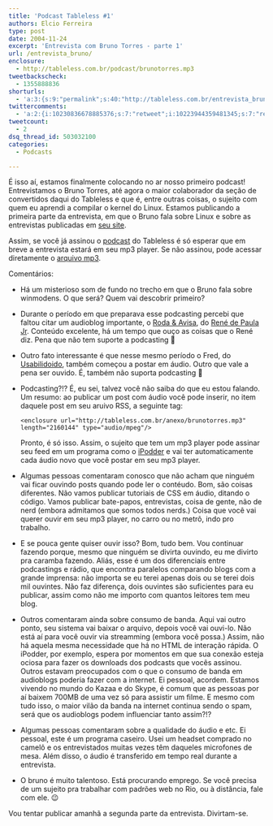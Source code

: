 ```yaml
---
title: 'Podcast Tableless #1'
authors: Elcio Ferreira
type: post
date: 2004-11-24
excerpt: 'Entrevista com Bruno Torres - parte 1'
url: /entrevista_bruno/
enclosure:
  - http://tableless.com.br/podcast/brunotorres.mp3
tweetbackscheck:
  - 1355888836
shorturls:
  - 'a:3:{s:9:"permalink";s:40:"http://tableless.com.br/entrevista_bruno";s:7:"tinyurl";s:26:"http://tinyurl.com/4x2qqpq";s:4:"isgd";s:19:"http://is.gd/ruY7Vj";}'
twittercomments:
  - 'a:2:{i:10230836678885376;s:7:"retweet";i:10223944359481345;s:7:"retweet";}'
tweetcount:
  - 2
dsq_thread_id: 503032100
categories:
  - Podcasts

---
```

É isso aí, estamos finalmente colocando no ar nosso primeiro podcast! Entrevistamos o Bruno Torres, até agora o maior colaborador da seção de convertidos daqui do Tableless e que é, entre outras coisas, o sujeito com quem eu aprendi a compilar o kernel do Linux. Estamos publicando a primeira parte da entrevista, em que o Bruno fala sobre Linux e sobre as entrevistas publicadas em [seu site][1].
  
Assim, se você já assinou o [podcast][2] do Tableless é só esperar que em breve a entrevista estará em seu mp3 player. Se não assinou, pode acessar diretamente o [arquivo mp3][3].

Comentários:

  * Há um misterioso som de fundo no trecho em que o Bruno fala sobre winmodens. O que será? Quem vai descobrir primeiro?
  * Durante o período em que preparava esse podcasting percebi que faltou citar um audioblog importante, o [Roda & Avisa][4], do [René de Paula Jr][5]. Conteúdo excelente, há um tempo que ouço as coisas que o René diz. Pena que não tem suporte a podcasting 🙁
  * Outro fato interessante é que nesse mesmo período o Fred, do [Usabilidoido][6], também começou a postar em áudio. Outro que vale a pena ser ouvido. É, também não suporta podcasting 🙁
  * Podcasting?!? É, eu sei, talvez você não saiba do que eu estou falando. Um resumo: ao publicar um post com áudio você pode inserir, no item daquele post em seu aruivo RSS, a seguinte tag:
  
    `<enclosure url="http://tableless.com.br/anexo/brunotorres.mp3" length="2160144" type="audio/mpeg"/>`
  
    Pronto, é só isso. Assim, o sujeito que tem um mp3 player pode assinar seu feed em um programa como o [iPodder][7] e vai ter automaticamente cada áudio novo que você postar em seu mp3 player.
  * Algumas pessoas comentaram conosco que não acham que ninguém vai ficar ouvindo posts quando pode ler o contéudo. Bom, são coisas diferentes. Não vamos publicar tutoriais de CSS em áudio, ditando o código. Vamos publicar bate-papos, entrevistas, coisa de gente, não de nerd (embora admitamos que somos todos nerds.) Coisa que você vai querer ouvir em seu mp3 player, no carro ou no metrô, indo pro trabalho.
  * E se pouca gente quiser ouvir isso? Bom, tudo bem. Vou continuar fazendo porque, mesmo que ninguém se divirta ouvindo, eu me divirto pra caramba fazendo. Aliás, esse é um dos diferenciais entre podcastings e rádio, que encontra paralelos comparando blogs com a grande imprensa: não importa se eu terei apenas dois ou se terei dois mil ouvintes. Não faz diferença, dois ouvintes são suficientes para eu publicar, assim como não me importo com quantos leitores tem meu blog.
  * Outros comentaram ainda sobre consumo de banda. Aqui vai outro ponto, seu sistema vai baixar o arquivo, depois você vai ouvi-lo. Não está aí para você ouvir via streamming (embora você possa.) Assim, não há aquela mesma necessidade que há no HTML de interação rápida. O iPodder, por exemplo, espera por momentos em que sua conexão esteja ociosa para fazer os downloads dos podcasts que vocês assinou. Outros estavam preocupados com o que o consumo de banda em audioblogs poderia fazer com a internet. Ei pessoal, acordem. Estamos vivendo no mundo do Kazaa e do Skype, é comum que as pessoas por aí baixem 700MB de uma vez só para assistir um filme. E mesmo com tudo isso, o maior vilão da banda na internet continua sendo o spam, será que os audioblogs podem influenciar tanto assim?!?
  * Algumas pessoas comentaram sobre a qualidade do áudio e etc. Ei pessoal, este é um programa caseiro. Usei um headset comprado no camelô e os entrevistados muitas vezes têm daqueles microfones de mesa. Além disso, o áudio é transferido em tempo real durante a entrevista.
  * O bruno é muito talentoso. Está procurando emprego. Se você precisa de um sujeito pra trabalhar com padrões web no Rio, ou à distância, fale com ele. 😉

Vou tentar publicar amanhã a segunda parte da entrevista. Divirtam-se.

 [1]: http://www.brunotorres.net "BrunoTorres.net | GNU/Linux, padrões web, XHTML, CSS, PHP, entrevistas"
 [2]: http://tableless.com.br/rss.asp "RSS 2.0 c/ enclosures"
 [3]: http://tableless.com.br/podcast/brunotorres.mp3 "Podcast Tableless #1 - Entrevista com o Bruno Torres - Primeira Parte"
 [4]: http://www.usina.com/rodaeavisa/ "roda & avisa"
 [5]: http://usina.com/renedepaula/ "rené de paula jr - resumée"
 [6]: http://www.usabilidoido.com.br/ "Usabilidoido: flash design com usabilidade"
 [7]: http://www.ipodder.org/ "iPodder.org"
